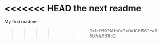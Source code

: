 <<<<<<< HEAD
the next readme
=======
My first readme

>>>>>>> 6a1c0ff93f4fb0e3e0e18b1563ce85b7da981fc2
